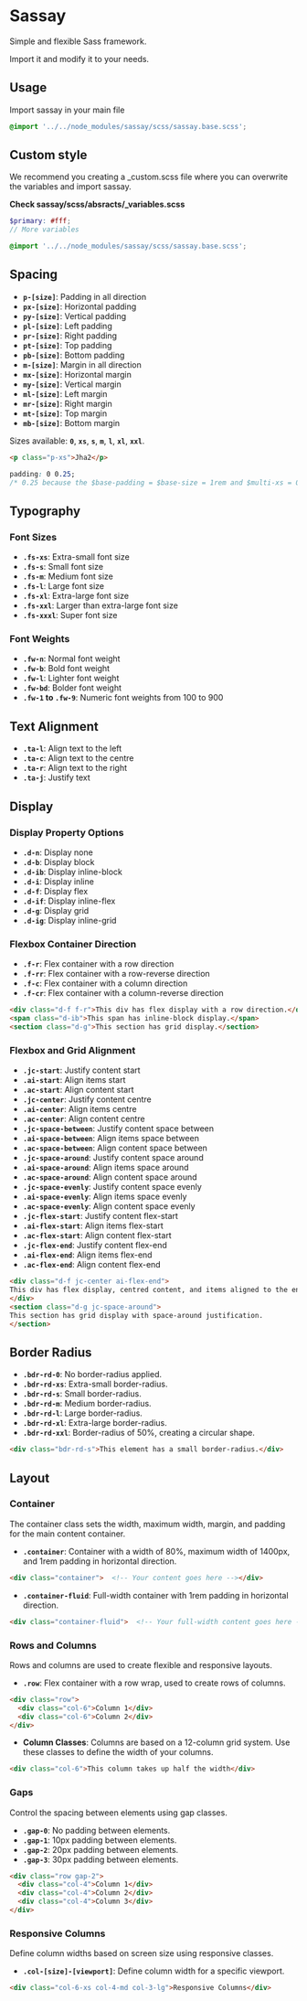 # Sassay

Simple and flexible Sass framework.

Import it and modify it to your needs.

## Usage

Import sassay in your main file

```scss
@import '../../node_modules/sassay/scss/sassay.base.scss';
```

## Custom style

We recommend you creating a _custom.scss file where you can overwrite the variables and import sassay.

**Check sassay/scss/absracts/_variables.scss**

```scss
$primary: #fff;
// More variables

@import '../../node_modules/sassay/scss/sassay.base.scss';
```

## Spacing

- **`p-[size]`**: Padding in all direction
- **`px-[size]`**: Horizontal padding
- **`py-[size]`**: Vertical padding
- **`pl-[size]`**: Left padding
- **`pr-[size]`**: Right padding
- **`pt-[size]`**: Top padding
- **`pb-[size]`**: Bottom padding
- **`m-[size]`**: Margin in all direction
- **`mx-[size]`**: Horizontal margin
- **`my-[size]`**: Vertical margin
- **`ml-[size]`**: Left margin
- **`mr-[size]`**: Right margin
- **`mt-[size]`**: Top margin
- **`mb-[size]`**: Bottom margin

Sizes available: **`0`**, **`xs`**, **`s`**, **`m`**, **`l`**, **`xl`**, **`xxl`**.

```html
<p class="p-xs">Jha2</p>
```

```css
padding: 0 0.25;
/* 0.25 because the $base-padding = $base-size = 1rem and $multi-xs = 0.25;
```

## **Typography**

### **Font Sizes**

- **`.fs-xs`**: Extra-small font size
- **`.fs-s`**: Small font size
- **`.fs-m`**: Medium font size
- **`.fs-l`**: Large font size
- **`.fs-xl`**: Extra-large font size
- **`.fs-xxl`**: Larger than extra-large font size
- **`.fs-xxxl`**: Super font size

### **Font Weights**

- **`.fw-n`**: Normal font weight
- **`.fw-b`**: Bold font weight
- **`.fw-l`**: Lighter font weight
- **`.fw-bd`**: Bolder font weight
- **`.fw-1` to `.fw-9`**: Numeric font weights from 100 to 900

## Text Alignment

- **`.ta-l`**: Align text to the left
- **`.ta-c`**: Align text to the centre
- **`.ta-r`**: Align text to the right
- **`.ta-j`**: Justify text

## **Display**

### **Display Property Options**

- **`.d-n`**: Display none
- **`.d-b`**: Display block
- **`.d-ib`**: Display inline-block
- **`.d-i`**: Display inline
- **`.d-f`**: Display flex
- **`.d-if`**: Display inline-flex
- **`.d-g`**: Display grid
- **`.d-ig`**: Display inline-grid

### **Flexbox Container Direction**

- **`.f-r`**: Flex container with a row direction
- **`.f-rr`**: Flex container with a row-reverse direction
- **`.f-c`**: Flex container with a column direction
- **`.f-cr`**: Flex container with a column-reverse direction

```html
<div class="d-f f-r">This div has flex display with a row direction.</div>
<span class="d-ib">This span has inline-block display.</span>
<section class="d-g">This section has grid display.</section>
```

### **Flexbox and Grid Alignment**

- **`.jc-start`**: Justify content start
- **`.ai-start`**: Align items start
- **`.ac-start`**: Align content start
- **`.jc-center`**: Justify content centre
- **`.ai-center`**: Align items centre
- **`.ac-center`**: Align content centre
- **`.jc-space-between`**: Justify content space between
- **`.ai-space-between`**: Align items space between
- **`.ac-space-between`**: Align content space between
- **`.jc-space-around`**: Justify content space around
- **`.ai-space-around`**: Align items space around
- **`.ac-space-around`**: Align content space around
- **`.jc-space-evenly`**: Justify content space evenly
- **`.ai-space-evenly`**: Align items space evenly
- **`.ac-space-evenly`**: Align content space evenly
- **`.jc-flex-start`**: Justify content flex-start
- **`.ai-flex-start`**: Align items flex-start
- **`.ac-flex-start`**: Align content flex-start
- **`.jc-flex-end`**: Justify content flex-end
- **`.ai-flex-end`**: Align items flex-end
- **`.ac-flex-end`**: Align content flex-end

```html
<div class="d-f jc-center ai-flex-end">
This div has flex display, centred content, and items aligned to the end.
</div>
<section class="d-g jc-space-around">
This section has grid display with space-around justification.
</section>
```

## Border Radius

- **`.bdr-rd-0`**: No border-radius applied.
- **`.bdr-rd-xs`**: Extra-small border-radius.
- **`.bdr-rd-s`**: Small border-radius.
- **`.bdr-rd-m`**: Medium border-radius.
- **`.bdr-rd-l`**: Large border-radius.
- **`.bdr-rd-xl`**: Extra-large border-radius.
- **`.bdr-rd-xxl`**: Border-radius of 50%, creating a circular shape.

```html
<div class="bdr-rd-s">This element has a small border-radius.</div>
```

## Layout

### **Container**

The container class sets the width, maximum width, margin, and padding for the main content container.

- **`.container`**: Container with a width of 80%, maximum width of 1400px, and 1rem padding in horizontal direction.

```html
<div class="container">  <!-- Your content goes here --></div>
```

- **`.container-fluid`**: Full-width container with 1rem padding in horizontal direction.

```html
<div class="container-fluid">  <!-- Your full-width content goes here --></div>
```

### **Rows and Columns**

Rows and columns are used to create flexible and responsive layouts.

- **`.row`**: Flex container with a row wrap, used to create rows of columns.

```html
<div class="row">
  <div class="col-6">Column 1</div>
  <div class="col-6">Column 2</div>
</div>
```

- **Column Classes**: Columns are based on a 12-column grid system. Use these classes to define the width of your columns.

```html
<div class="col-6">This column takes up half the width</div>
```

### **Gaps**

Control the spacing between elements using gap classes.

- **`.gap-0`**: No padding between elements.
- **`.gap-1`**: 10px padding between elements.
- **`.gap-2`**: 20px padding between elements.
- **`.gap-3`**: 30px padding between elements.

```html
<div class="row gap-2">
  <div class="col-4">Column 1</div>
  <div class="col-4">Column 2</div>
  <div class="col-4">Column 3</div>
</div>
```

### **Responsive Columns**

Define column widths based on screen size using responsive classes.

- **`.col-[size]-[viewport]`**: Define column width for a specific viewport.

```html
<div class="col-6-xs col-4-md col-3-lg">Responsive Columns</div>
```